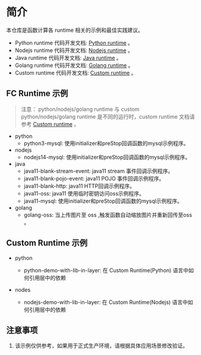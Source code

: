 
# 简介
本仓库是函数计算各 runtime 相关的示例和最佳实践建议。
- Python runtime 代码开发文档: [Python runtime](https://help.aliyun.com/document_detail/74753.html) 。
- Nodejs runtime 代码开发文档: [Nodejs runtime](https://help.aliyun.com/document_detail/74754.html) 。
- Java runtime 代码开发文档: [Java runtime](https://help.aliyun.com/document_detail/74755.html) 。
- Golang runtime 代码开发文档: [Golang runtime](https://help.aliyun.com/document_detail/323505.html) 。
- Custom runtime 代码开发文档: [Custom runtime](https://help.aliyun.com/document_detail/132042.html) 。

## FC Runtime 示例
> 注意： python/nodejs/golang runtime 与 custom python/nodejs/golang runtime 是不同的运行时，custom runtime 文档请参考 [Custom runtime](https://help.aliyun.com/document_detail/132044.html) 。

- python
    - python3-mysql: 使用initializer和preStop回调函数的mysql示例程序。
- nodejs
    - nodejs14-mysql: 使用initializer和preStop回调函数的mysql示例程序。
- java
    - java11-blank-stream-event: java11 stream 事件回调示例程序。
    - java11-blank-pojo-event: java11 POJO 事件回调示例程序。
    - java11-blank-http: java11 HTTP回调示例程序。
    - java11-oss: java11 使用临时密钥访问oss示例程序。
    - java11-mysql: 使用initializer和preStop回调函数的mysql示例程序。
- golang
    - golang-oss: 当上传图片至 oss ,触发函数自动缩放图片并重新回传至oss 。
    

## Custom Runtime 示例

- python
  - python-demo-with-lib-in-layer: 在 Custom Runtime(Python) 语言中如何引用层中的依赖

- nodes
  - nodejs-demo-with-lib-in-layer: 在 Custom Runtime(Nodejs) 语言中如何引用层中的依赖

## 注意事项

1. 该示例仅供参考，如果用于正式生产环境，请根据具体应用场景修改验证。
